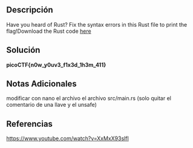 ## Descripción
Have you heard of Rust? Fix the syntax errors in this Rust file to print the flag!Download the Rust code [here](https://challenge-files.picoctf.net/c_verbal_sleep/dcdaf491b35c1d0f5075e9583edbbb7aaea1dffb6ad32bc000e4d87b5200ff7b/fixme3.tar.gz)

## Solución

**picoCTF{n0w_y0uv3_f1x3d_1h3m_411}**
## Notas Adicionales

modificar con nano el archivo el archivo src/main.rs (solo quitar el comentario de una llave y el unsafe)
## Referencias
https://www.youtube.com/watch?v=XxMxX93slfI

